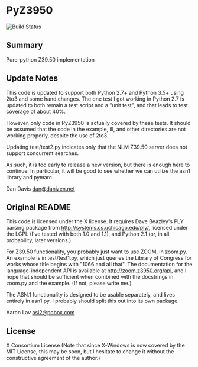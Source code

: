 # PyZ3950

<img src="https://travis-ci.org/travis-ci/travis-web.svg?branch=master" alt="Build Status">

## Summary

Pure-python Z39.50 implementation

## Update Notes 

This code is updated to support both Python 2.7+ and Python 3.5+ using 2to3
and some hand changes.  The one test I got working in Python 2.7 is updated
to both remain a test script and a "unit test", and that leads to test coverage
of about 40%.

However, only code in PyZ3950 is actually covered by these tests. It should 
be assumed that the code in the example, ill, and other directories
are not working properly, despite the use of 2to3. 

Updating test/test2.py indicates only that the NLM Z39.50 server does
not support concurrent searches.

As such, it is too early to release a new version, but there is enough
here to continue.   In particular, it will be good to see whether we can
utilize the asn1 library and pymarc.

Dan Davis <dan@danizen.net>

## Original README

This code is licensed under the X license.  It requires Dave Beazley's
PLY parsing package from http://systems.cs.uchicago.edu/ply/, licensed
under the LGPL (I've tested with both 1.0 and 1.1), and Python 2.1
(or, in all probability, later versions.)
 
For Z39.50 functionality, you probably just want to use ZOOM, in
zoom.py.  An example is in test/test1.py, which just queries the
Library of Congress for works whose title begins with "1066 and all
that".  The documentation for the language-independent API is available
at http://zoom.z3950.org/api, and I hope that should be sufficient
when combined with the docstrings in zoom.py and the example.  (If
not, please write me.)

The ASN.1 functionality is designed to be usable separately, and
lives entirely in asn1.py.  I probably should split this out into
its own package.

Aaron Lav <asl2@pobox.com>

## License

X Consortium License (Note that since X-Windows is now covered by the MIT License, this may be soon, but I hesitate to change it without the constructive agreement of the author.)






